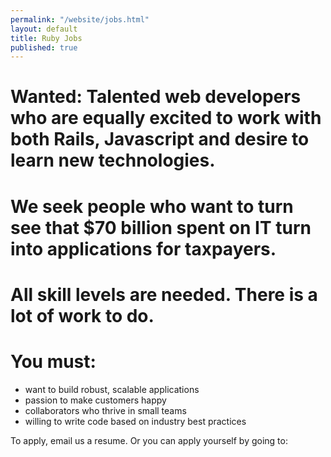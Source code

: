 ```yaml
---
permalink: "/website/jobs.html"
layout: default
title: Ruby Jobs
published: true
---
```



# Wanted: Talented web developers who are equally excited to work with both Rails, Javascript and desire to learn new technologies.

# We seek people who want to turn see that $70 billion spent on IT turn into applications for taxpayers.

# All skill levels are needed. There is a lot of work to do.

# You must:

* want to build robust, scalable applications
* passion to make customers happy
* collaborators who thrive in small teams
* willing to write code based on industry best practices

To apply, email us a resume. Or you can apply yourself by going to:

